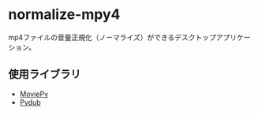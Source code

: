 # normalize-mpy4
mp4ファイルの音量正規化（ノーマライズ）ができるデスクトップアプリケーション。

## 使用ライブラリ
- [MoviePy](https://zulko.github.io/moviepy/)
- [Pydub](https://pydub.com/)